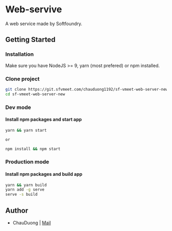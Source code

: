# Web-servive
A web service made by Softfoundry.

## Getting Started

### Installation
Make sure you have NodeJS >= 9, yarn (most prefered) or npm installed.

### Clone project
```bash
git clone https://git.sfvmeet.com/chauduong1192/sf-vmeet-web-server-new.git
cd sf-vmeet-web-server-new
```
### Dev mode
#### Install npm packages and start app
```bash
yarn && yarn start

or 

npm install && npm start
```
### Production mode
#### Install npm packages and build app
```bash
yarn && yarn build
yarn add -g serve
serve -s build
```

## Author

- ChauDuong | [Mail](chau.duong@softfoundry.com)

